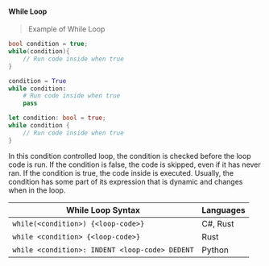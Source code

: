 #### While Loop

> Example of While Loop

```csharp
bool condition = true;
while(condition){
    // Run code inside when true
}
```

```python
condition = True
while condition:
    # Run code inside when true
    pass
```

```rust
let condition: bool = true;
while condition {
    // Run code inside when true
}
```

In this condition controlled loop, the condition is checked before the loop code is run. If the condition is false, the code is skipped, even if it has never ran. If the condition is true, the code inside is executed. Usually, the condition has some part of its expression that is dynamic and changes when in the loop.

| While Loop Syntax                              | Languages |
|------------------------------------------------|-----------|
| `while(<condition>) {<loop-code>}`             | C#, Rust  |
| `while <condition> {<loop-code>}`              | Rust      |
| `while <condition>: INDENT <loop-code> DEDENT` | Python    |